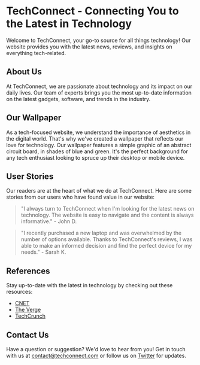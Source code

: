 <!--font:Open Sans-->

# TechConnect - Connecting You to the Latest in Technology

Welcome to TechConnect, your go-to source for all things technology! Our website provides you with the latest news, reviews, and insights on everything tech-related. 

## About Us
At TechConnect, we are passionate about technology and its impact on our daily lives. Our team of experts brings you the most up-to-date information on the latest gadgets, software, and trends in the industry.

## Our Wallpaper
As a tech-focused website, we understand the importance of aesthetics in the digital world. That's why we've created a wallpaper that reflects our love for technology. Our wallpaper features a simple graphic of an abstract circuit board, in shades of blue and green. It's the perfect background for any tech enthusiast looking to spruce up their desktop or mobile device.

## User Stories
Our readers are at the heart of what we do at TechConnect. Here are some stories from our users who have found value in our website:

> "I always turn to TechConnect when I'm looking for the latest news on technology. The website is easy to navigate and the content is always informative." - John D.

> "I recently purchased a new laptop and was overwhelmed by the number of options available. Thanks to TechConnect's reviews, I was able to make an informed decision and find the perfect device for my needs." - Sarah K.

## References
Stay up-to-date with the latest in technology by checking out these resources:

- [CNET](#)
- [The Verge](#)
- [TechCrunch](#)

## Contact Us
Have a question or suggestion? We'd love to hear from you! Get in touch with us at [contact@techconnect.com](mailto:contact@techconnect.com) or follow us on [Twitter](#) for updates.

<!--

Write me content for website with wallpaper which alt text is:

"A wallpaper with a simple graphic of an abstract circuit board, in shades of blue and green."

The name/title of the page should not be 1:1 copy of the alt text but rather a real content of the website which is using this wallpaper.

- Use markdown format 
- Start with heading
- Heading should be short and concise
- The content should look like a real website 
- The website should not be about the wallpaper, wallpaper is just a related background
- Heading should be contain work "wallpaper" or "background"
- Include real sections like references, contact, user stories, etc. use things relevant to the page purpose.
- Feel free to use structure like headings, bullets, numbering, blockquotes, paragraphs, horizontal lines, etc.
- You can use formatting like bold or _italic_
- You can include UTF-8 emojis
- Links should be only #hash anchors (and you can refer to the document itself)
- Do not include images


---


# TechConnect - Connecting You to the Latest in Technology

Welcome to TechConnect, your go-to source for all things technology! Our website provides you with the latest news, reviews, and insights on everything tech-related. 

## About Us
At TechConnect, we are passionate about technology and its impact on our daily lives. Our team of experts brings you the most up-to-date information on the latest gadgets, software, and trends in the industry.

## Our Wallpaper
As a tech-focused website, we understand the importance of aesthetics in the digital world. That's why we've created a wallpaper that reflects our love for technology. Our wallpaper features a simple graphic of an abstract circuit board, in shades of blue and green. It's the perfect background for any tech enthusiast looking to spruce up their desktop or mobile device.

## User Stories
Our readers are at the heart of what we do at TechConnect. Here are some stories from our users who have found value in our website:

> "I always turn to TechConnect when I'm looking for the latest news on technology. The website is easy to navigate and the content is always informative." - John D.

> "I recently purchased a new laptop and was overwhelmed by the number of options available. Thanks to TechConnect's reviews, I was able to make an informed decision and find the perfect device for my needs." - Sarah K.

## References
Stay up-to-date with the latest in technology by checking out these resources:

- [CNET](#)
- [The Verge](#)
- [TechCrunch](#)

## Contact Us
Have a question or suggestion? We'd love to hear from you! Get in touch with us at [contact@techconnect.com](mailto:contact@techconnect.com) or follow us on [Twitter](#) for updates.

-->
